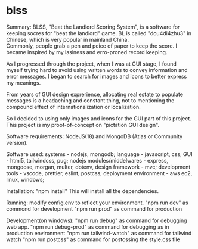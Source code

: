 # blss

Summary:
BLSS, "Beat the Landlord Scoring System", is a software for keeping socres for "beat the landlord" game. BL is called "dou4di4zhu3" in Chinese, which is very popular in mainland China.  
Commonly, people grab a pen and peice of paper to keep the score. I became inspired by my lasiness and erro-proned record keeping.

As I progressed through the project, when I was at GUI stage, I found myself trying hard to avoid using written words to convey information and error messages. I began to search for images and icons to better express my meanings.

From years of GUI design exprerience, allocating real estate to populate messages is a headaching and constant thing, not to mentioning the compound effect of internationalization or localization.

So I decided to using only images and icons for the GUI part of this project. This project is my proof-of-concept on "pictation GUI design".

Software requirements:
NodeJS(18) and MongoDB (Atlas or Community version).

Software used:
systems - nodejs, mongodb;
language - javascript, css;
GUI - html5, tailwindcss, pug;
nodejs modules/middelwares - express, mongoose, morgan, multer, dotenv,
design framework - mvc;
development tools - vscode, prettier, eslint, postcss;
deployment environment - aws ec2, linux, windows;

Installation:
"npm install"
This will install all the dependencies.

Running:
modify config.env to reflect your environment.
"npm run dev" as commond for development
"npm run prod" as command for production

Development(on windows):
"npm run debug" as command for debugging web app.
"npm run debug-prod" as command for debugging as in production environment
"npm run tailwind-watch" as command for tailwind watch
"npm run postcss" as command for postcssing the style.css file
